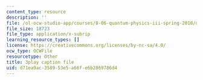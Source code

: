 ```yaml
---
content_type: resource
description: ''
file: /ol-ocw-studio-app/courses/8-06-quantum-physics-iii-spring-2018/d71ea9ac358953e5a66fe6b2869786d4_aY8iTiAfRzs.vtt
file_size: 18723
file_type: application/x-subrip
learning_resource_types: []
license: https://creativecommons.org/licenses/by-nc-sa/4.0/
ocw_type: OCWFile
resourcetype: Other
title: 3play caption file
uid: d71ea9ac-3589-53e5-a66f-e6b2869786d4
---
```

